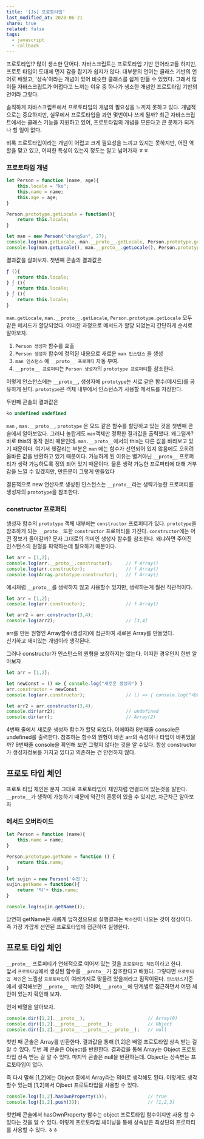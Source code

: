 ```yaml
---
title: '[Js] 프로토타입'
last_modified_at: 2020-06-21
share: true
related: false
tags:
  - javascript
  - callback
---
```


프로토타입!? 많이 생소한 단어다. 자바스크립트는 프로토타입 기반 언어라고들 하지만, 프로토 타입이 도대체 먼지 감을 잡기가 쉽지가 않다.
대부분의 언어는 클래스 기반의 언어로 배웠고, '상속'이라는 개념이 있어 비슷한 클래스를 쉽게 만들 수 있었다. 
그래서 많이들 자바스크립트가 어렵다고 느끼는 이유 중 하나가 생소한 개념인 프로토타입 기반의 언어라 그렇다. 

솔직하게 자바스크립트에서 프로토타입의 개념의 필요성을 느끼지 못하고 있다.
개념적으로는 중요하지만, 실무에서 프로토타입을 과연 몇번이나 쓰게 될까? 
최근 자바스크립트에서는 클래스 기능을 지원하고 있어, 프로토타입의 개념을 모른다고 큰 문제가 되거나 할 일이 없다.

비록 프로토타입이라는 개념이 어렵고 크게 필요성을 느끼고 있지는 못하지만, 
어떤 역할을 맞고 있고, 어떠한 특성이 있는지 정도는 알고 넘어가자 ㅎㅎ 

### 프로토타입 개념

```js
let Person = function (name, age){
    this.locale = "ko";
    this.name = name;
    this.age = age;
}

Person.prototype.getLocale = function(){
    return this.locale;
}

let man = new Person("changSun", 27);
console.log(man.getLocale, man.__proto__.getLocale, Person.prototype.getLocale);
console.log(man.getLocale(), man.__proto__.getLocale(), Person.prototype.getLocale());
```

결과값을 살펴보자.
첫번째 콘솔의 결과값은 
```js
ƒ (){
    return this.locale;
} ƒ (){
    return this.locale;
} ƒ (){
    return this.locale;
}
```
`man.getLocale`, `man.__proto__.getLocale`, `Person.prototype.getLocale` 모두 같은 메서드가 할당되었다.
어떠한 과정으로 메서드가 할당 되었는지 간단하게 순서로 알아보자.  

1. `Person 생성자` 함수를 호출 
2. `Person 생성자` 함수에 정의된 내용으로 새로운 `man 인스턴스` 을 생성
3. `man 인스턴스` 에 `__proto__ 프로퍼티` 자동 부여.
4.  `__proto__ 프로퍼티`는 `Person 생성자`의 `prototype 프로퍼티`를 참조한다.

이렇게 인스턴스에는 `__proto__`, 생성자에 `prototype`는 서로 같은 함수(메서드)를 공유하게 된다. 
`prototype`은 객체 내부에서 인스턴스가 사용할 메서드를 저장한다. 

두번째 콘솔의 결과값은 
```js
ko undefined undefined
```
`man` , `man.__proto__`, `prototype` 은 모드 같은 함수를 할당하고 있는 것을 첫번째 콘솔에서 알아보았다.
그러나 놀랍게도 `man`객체만 정확한 결과값을 출력했다. 왜그럴까? 바로 this의 동작 원리 때문인데.
`man.__proto__`에서의 this는 다른 값을 바라보고 있기 때문이다. 여기서 헷갈리는 부분은 
`man` 에는 함수가 선언되어 있지 않음에도 오히려 올바른 값을 반환하고 있기 때문이다.
가능하게 된 이유는 별겨아닌 `__proto__` 프로퍼티가 생략 가능하도록 정의 되어 있기 때문이다. 
물론 생략 가능한 프로퍼티에 대해 거부감을 느낄 수 있겠지만, 만든분이 그렇게 만들었다

결론적으로 new 연산자로 생성된 인스턴스는 `__proto__`라는 생략가능한 프로퍼티를 생성자의 `prototype`을 참조한다.

### constructor 프로퍼티

생성자 함수의 `prototype` 객체 내부에는 `constructor` 프로퍼티가 있다.
`prototype`을 참조하게 되는 `__proto__`또한 `constructor` 프로퍼티를 가진다.
`constructor`에는 어떤 정보가 들어갈까? 문자 그대로의 의미인 생성자 함수를 참조한다. 
왜냐하면 주어진 인스턴스의 원형을 파악하는데 필요하기 때문이다. 

```js
let arr = [1,2];
console.log(arr.__proto__.constructor);     // f Array()
console.log(arr.constructor);               // f Array()
console.log(Array.prototype.constructor);   // f Array()
```
예시처럼 `__proto__`를 생략하지 않고 사용할수 있지만, 생략하는게 훨씬 직관적이다.

```js
let arr = [1,2];
console.log(arr.constructor);               // f Array()

let arr2 = arr.constructor(3,4);
console.log(arr2);                          // [3,4]
```
arr를 만든 원형인 Array함수(생성자)에 접근하여 새로운 Array를 만들었다.  
신기하고 재미있는 개념이라 생각된다. 

그러나 constructor가 인스턴스의 원형을 보장하지는 않는다. 
어떠한 경우인지 한번 알아보자 

```js
let arr = [1,2];

let newConst = () => { console.log("새로운 생성자") }
arr.constructor = newConst
console.log(arr.constructor);               // () => { console.log("새로운 생성자") }

let arr2 = arr.constructor(3,4);
console.dir(arr2);                          // undefined
console.dir(arr);                           // Array(2)
```

4번째 줄에서 새로운 생성자 함수가 할당 되었다. 이에따라 8번째줄 console은 undefined를 출력한다. 
참조하는 함수의 원형이 바귄 arr의 속성이나 타입이 바뀌었을까? 9번째줄 console을 확인해 보면 
그렇지 않다는 것을 알 수있다. 항상 constructor가 생성자정보를 가지고 있다고 의존하는 건 안전하지 않다. 

## 프로토 타입 체인

프로토 타입 체인은 문자 그대로 프로토타입이 체인처럼 연결되어 있는것을 말한다. 
`__proto__`가 생략이 가능하기 때문에 약간의 혼동이 있을 수 있지만, 차근차근 알아보자


### 메서드 오버라이드 

```js
let Person = function (name){
    this.name = name;
}

Person.prototype.getName = function () {
    return this.name;
}

let sujin = new Person('수진');
sujin.getName = function(){
    return '박'+ this.name;
}

console.log(sujin.getName());
```
당연히 getName은 새롭게 덮혀졌으므로 실행결과는 `박수진`이 나오는 것이 정상이다.
즉 가장 가깝게 선언된 프로토타입에 접근하여 실행한다. 

## 프로토 타입 체인

`__proto__` 프로퍼티가 연쇄적으로 이어져 있는 것을 `프로토타입 체인`이라고 한다.  
앞서 `프로토타입`에서 생성된 함수를 `__proto__`가 참조한다고 배웠다. 
그렇다면 `프로토타입 체인`은 느낌상 `프로토타입`이 여러가지로 맞물려 있을꺼라고 짐작이된다.
`인스턴스`기준에서 생각해보면 `__proto__ 체인`인 것이며, `__proto__`에 단계별로 접근하면서 어떤 체인이 있는지 확인해 보자.  

먼저 배열을 알아보자.

```js
console.dir([1,2].__proto__);                       // Array(0)
console.dir([1,2].__proto__.__proto__);             // Object
console.dir([1,2].__proto__.__proto__.__proto__);   // null
```

첫번 째 콘솔은 Array를 반환한다. 결과값을 통해 [1,2]은 배열 프로토타입 상속 받는 걸 알 수 있다.
두번 째 콘솔은 Object를 반환한다. 결과값을 통해 Array는 Object 프로토타입 상속 받는 걸 알 수 있다. 
마지막 콘솔은 null을 반환하는데. Object는 상속받는 프로토타입이 없다. 

즉 다시 말해 [1,2]에는 Object 중에서 Array라는 의미로 생각해도 된다. 
이렇게도 생각할수 있는데 [1,2]에서 Ojbect 프로토타입을 사용할 수 있다.

```js
console.log([1,2].hasOwnProperty(1));               // true
console.log([1,2].push(3));                         // [1,2,3]
```

첫번째 콘솔에서 hasOwnProperty 함수는 object 프로토타입 함수이지만 사용 할 수 있다는 것을 알 수 있다.
이렇게 프로토타입 체이닝을 통해 상속받은 최상단의 프로퍼티를 사용할 수 있다. ㅎㅎ
